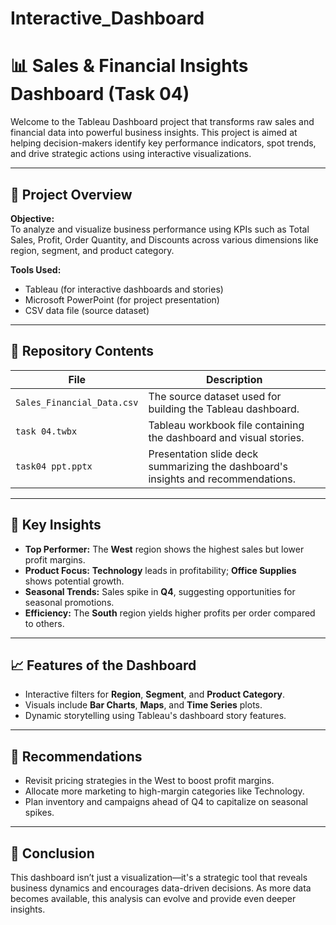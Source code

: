 # Interactive_Dashboard
# 📊 Sales & Financial Insights Dashboard (Task 04)

Welcome to the Tableau Dashboard project that transforms raw sales and financial data into powerful business insights. This project is aimed at helping decision-makers identify key performance indicators, spot trends, and drive strategic actions using interactive visualizations.

---

## 🧾 Project Overview

**Objective:**  
To analyze and visualize business performance using KPIs such as Total Sales, Profit, Order Quantity, and Discounts across various dimensions like region, segment, and product category.

**Tools Used:**  
- Tableau (for interactive dashboards and stories)
- Microsoft PowerPoint (for project presentation)
- CSV data file (source dataset)

---

## 📁 Repository Contents

| File | Description |
|------|-------------|
| `Sales_Financial_Data.csv` | The source dataset used for building the Tableau dashboard. |
| `task 04.twbx` | Tableau workbook file containing the dashboard and visual stories. |
| `task04 ppt.pptx` | Presentation slide deck summarizing the dashboard's insights and recommendations. |

---

## 📌 Key Insights

- **Top Performer:** The **West** region shows the highest sales but lower profit margins.
- **Product Focus:** **Technology** leads in profitability; **Office Supplies** shows potential growth.
- **Seasonal Trends:** Sales spike in **Q4**, suggesting opportunities for seasonal promotions.
- **Efficiency:** The **South** region yields higher profits per order compared to others.

---

## 📈 Features of the Dashboard

- Interactive filters for **Region**, **Segment**, and **Product Category**.
- Visuals include **Bar Charts**, **Maps**, and **Time Series** plots.
- Dynamic storytelling using Tableau's dashboard story features.

---

## 🧠 Recommendations

- Revisit pricing strategies in the West to boost profit margins.
- Allocate more marketing to high-margin categories like Technology.
- Plan inventory and campaigns ahead of Q4 to capitalize on seasonal spikes.

---

## 🏁 Conclusion

This dashboard isn’t just a visualization—it's a strategic tool that reveals business dynamics and encourages data-driven decisions. As more data becomes available, this analysis can evolve and provide even deeper insights.




